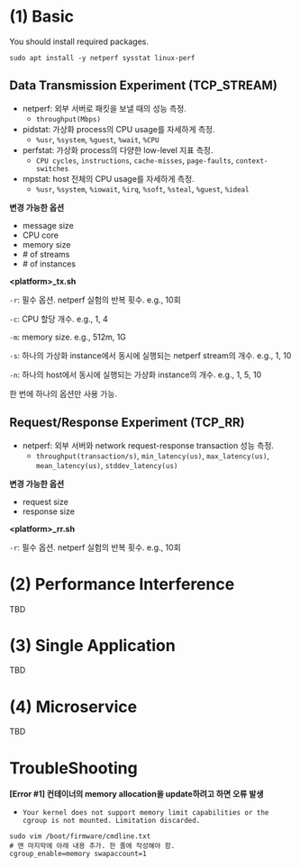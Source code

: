 # (1) Basic

You should install required packages.

`sudo apt install -y netperf sysstat linux-perf`

## Data Transmission Experiment (TCP_STREAM)
- netperf: 외부 서버로 패킷을 보낼 때의 성능 측정.
  - `throughput(Mbps)`
- pidstat: 가상화 process의 CPU usage를 자세하게 측정.
  - `%usr`, `%system`, `%guest`, `%wait`, `%CPU`
- perfstat: 가상화 process의 다양한 low-level 지표 측정.
  - `CPU cycles`, `instructions`, `cache-misses`, `page-faults`, `context-switches`
- mpstat: host 전체의 CPU usage를 자세하게 측정.
  - `%usr`, `%system`, `%iowait`, `%irq`, `%soft`, `%steal`, `%guest`, `%ideal`


**변경 가능한 옵션**
- message size
- CPU core
- memory size
- \# of streams
- \# of instances

**\<platform\>_tx.sh**

`-r`: 필수 옵션. netperf 실험의 반복 횟수. e.g., 10회

`-c`: CPU 할당 개수. e.g., 1, 4

`-m`: memory size. e.g., 512m, 1G

`-s`: 하나의 가상화 instance에서 동시에 실행되는 netperf stream의 개수. e.g., 1, 10

`-n`: 하나의 host에서 동시에 실행되는 가상화 instance의 개수. e.g., 1, 5, 10

한 번에 하나의 옵션만 사용 가능.

## Request/Response Experiment (TCP_RR)
- netperf: 외부 서버와 network request-response transaction 성능 측정.
  - `throughput(transaction/s)`, `min_latency(us)`, `max_latency(us)`, `mean_latency(us)`, `stddev_latency(us)`

**변경 가능한 옵션**
- request size
- response size

**\<platform\>_rr.sh**

`-r`: 필수 옵션. netperf 실험의 반복 횟수. e.g., 10회


# (2) Performance Interference
TBD

# (3) Single Application
TBD

# (4) Microservice
TBD

# TroubleShooting
**[Error #1] 컨테이너의 memory allocation을 update하려고 하면 오류 발생**
- `Your kernel does not support memory limit capabilities or the cgroup is not mounted. Limitation discarded.`

```
sudo vim /boot/firmware/cmdline.txt
# 맨 마지막에 아래 내용 추가. 한 줄에 작성해야 함.
cgroup_enable=memory swapaccount=1
```
